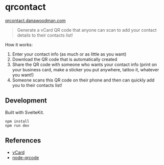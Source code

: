 # qrcontact

[qrcontact.danawoodman.com](https://qrcontact.danawoodman.com)

> Generate a vCard QR code that anyone can scan to add your contact details to their contacts list!

How it works:

1. Enter your contact info (as much or as little as you want)
2. Download the QR code that is automatically created
3. Share the QR code with someone who wants your contact info (print on your business card, make a sticker you put anywhere, tattoo it, whatever you want!)
4. Someone scans this QR code on their phone and then can quickly add you to their contacts list!

## Development

Built with SvelteKit.

```shell
npm install
npm run dev
```

## References

- [vCard](https://en.wikipedia.org/wiki/VCard)
- [node-qrcode](https://github.com/soldair/node-qrcode)
